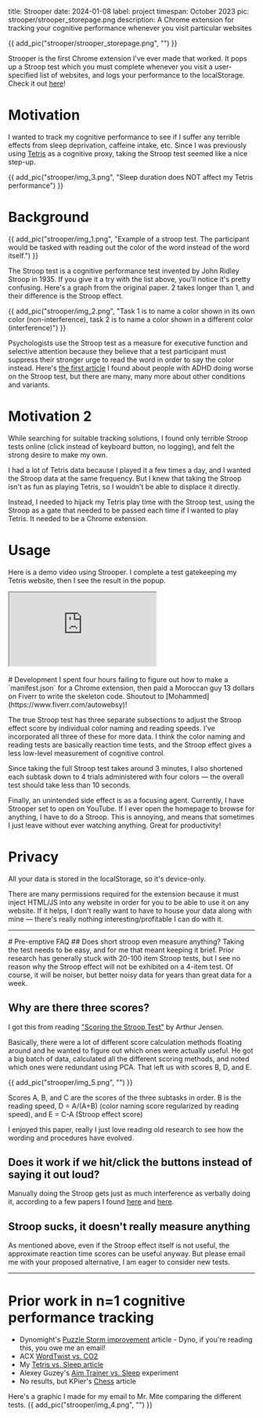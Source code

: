title: Strooper
date: 2024-01-08
label: project
timespan: October 2023
pic: strooper/strooper_storepage.png
description: A Chrome extension for tracking your cognitive performance whenever you visit particular websites

{{ add_pic("strooper/strooper_storepage.png", "") }}

Strooper is the first Chrome extension I've ever made that worked. It pops up a Stroop test which you must complete whenever you visit a user-specified list of websites, and logs your performance to the localStorage. Check it out [here](https://chromewebstore.google.com/detail/strooper/bmpmimimabakkagnniammiljclhjcmgi)!

# Motivation
I wanted to track my cognitive performance to see if I suffer any terrible effects from sleep deprivation, caffeine intake, etc. Since I was previously using [Tetris](https://kongmunist.medium.com/playing-faster-tetris-by-sleeping-less-3d9b04d30349) as a cognitive proxy, taking the Stroop test seemed like a nice step-up. 

{{ add_pic("strooper/img_3.png", "Sleep duration does NOT affect my Tetris performance") }}

# Background

{{ add_pic("strooper/img_1.png", "Example of a stroop test. The participant would be tasked with reading out the color of the word instead of the word itself.") }}

The Stroop test is a cognitive performance test invented by John Ridley Stroop in 1935. If you give it a try with the list above, you'll notice it's pretty confusing. Here's a graph from the original paper. 2 takes longer than 1, and their difference is the Stroop effect.

{{ add_pic("strooper/img_2.png", "Task 1 is to name a color shown in its own color (non-interference), task 2 is to name a color shown in a different color (interference)") }}

Psychologists use the Stroop test as a measure for executive function and selective attention because they believe that a test participant must suppress their stronger urge to read the word in order to say the color instead. Here's [the first article](https://psycnet.apa.org/doiLanding?doi=10.1037%2F0894-4105.21.2.251) I found about people with ADHD doing worse on the Stroop test, but there are many, many more about other conditions and variants.

# Motivation 2
While searching for suitable tracking solutions, I found only terrible Stroop tests online (click instead of keyboard button, no logging), and felt the strong desire to make my own.

I had a lot of Tetris data because I played it a few times a day, and I wanted the Stroop data at the same frequency. But I knew that taking the Stroop isn't as fun as playing Tetris, so I wouldn't be able to displace it directly.

Instead, I needed to hijack my Tetris play time with the Stroop test, using the Stroop as a gate that needed to be passed each time if I wanted to play Tetris. It needed to be a Chrome extension.

# Usage
Here is a demo video using Strooper. I complete a test gatekeeping my Tetris website, then I see the result in the popup.

<div class="video-container">
    <iframe class="youtubevideo" src="https://www.youtube.com/embed/2bOjkHnEKlU" allowfullscreen></iframe>
</div>

<br>
# Development
I spent four hours failing to figure out how to make a `manifest.json` for a Chrome extension, then paid a Moroccan guy 13 dollars on Fiverr to write the skeleton code. Shoutout to [Mohammed](https://www.fiverr.com/autowebsy)!

The true Stroop test has three separate subsections to adjust the Stroop effect score by individual color naming and reading speeds. I've incorporated all three of these for more data. I think the color naming and reading tests are basically reaction time tests, and the Stroop effect gives a less low-level measurement of cognitive control.

Since taking the full Stroop test takes around 3 minutes, I also shortened each subtask down to 4 trials administered with four colors — the overall test should take less than 10 seconds.

Finally, an unintended side effect is as a focusing agent. Currently, I have Strooper set to open on YouTube. If I ever open the homepage to browse for anything, I have to do a Stroop. This is annoying, and means that sometimes I just leave without ever watching anything. Great for productivity!

# Privacy
All your data is stored in the localStorage, so it's device-only. 

There are many permissions required for the extension because it must inject HTML/JS into any website in order for you to be able to use it on any website. If it helps, I don't really want to have to house your data along with mine — there's really nothing interesting/profitable I can do with it. 

<hr>
# Pre-emptive FAQ
## Does short stroop even measure anything?
Taking the test needs to be easy, and for me that meant keeping it brief. Prior research has generally stuck with 20-100 item Stroop tests, but I see no reason why the Stroop effect will not be exhibited on a 4-item test. Of course, it will be noiser, but better noisy data for years than great data for a week.

## Why are there three scores?
I got this from reading ["Scoring the Stroop Test"](https://psycnet.apa.org/record/1966-02137-001) by Arthur Jensen. 

Basically, there were a lot of different score calculation methods floating around and he wanted to figure out which ones were actually useful. He got a big batch of data, calculated all the different scoring methods, and noted which ones were redundant using PCA. That left us with scores B, D, and E. 

{{ add_pic("strooper/img_5.png", "") }}

Scores A, B, and C are the scores of the three subtasks in order. B is the reading speed, D = A/(A+B) (color naming score regularized by reading speed), and E = C-A (Stroop effect score)

I enjoyed this paper, really I just love reading old research to see how the wording and procedures have evolved. 

## Does it work if we hit/click the buttons instead of saying it out loud?
Manually doing the Stroop gets just as much interference as verbally doing it, according to a few papers I found [here](https://www.ncbi.nlm.nih.gov/pmc/articles/PMC5686059/) and [here](https://journals.sagepub.com/doi/abs/10.2466/pms.1977.45.1.11). 


## Stroop sucks, it doesn't really measure anything
As mentioned above, even if the Stroop effect itself is not useful, the approximate reaction time scores can be useful anyway. But please email me with your proposed alternative, I am eager to consider new tests.

<hr>

# Prior work in n=1 cognitive performance tracking
- Dynomight's [Puzzle Storm improvement](https://dynomight.net/puzzle-storm/) article - Dyno, if you're reading this, you owe me an email!
- ACX [WordTwist vs. CO2](https://www.astralcodexten.com/p/eight-hundred-slightly-poisoned-word)
- My [Tetris vs. Sleep article](https://kongmunist.medium.com/playing-faster-tetris-by-sleeping-less-3d9b04d30349)
- Alexey Guzey's [Aim Trainer vs. Sleep](https://guzey.com/science/sleep/14-day-sleep-deprivation-self-experiment/) experiment
- No results, but KPier's [Chess](https://www.lesswrong.com/posts/nvRauqCD3u5hdkLm9/chess-and-cheap-ways-to-check-day-to-day-variance-in) article

Here's a graphic I made for my email to Mr. Mite comparing the different tests.
{{ add_pic("strooper/img_4.png", "") }}

[//]: # ()
[//]: # (Tetris - 90hr, 850 games)
[//]: # (Puzzle storm - 18hr, 358 games)
[//]: # (Aim Trainer - 3hr, idk how many games)
[//]: # (Wordtwist - 40hr, 800 games)



<br>